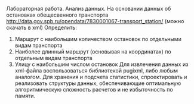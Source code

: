 Лабораторная работа. Анализ данных.
На основании данных об остановках обещесвенного транспорта
http://data.gov.spb.ru/opendata/7830001067-transport_station/ (можно скачать в xml)
Определить:
1. Маршрут с наибольшим количеством остановок по отдельными видам
транспорта
2. Наиболее длинный маршрут (основывая на координатах) по отдельным видам
транспорта
3. Улицу с наибольшим числом остановок
Для извлечения данных из xml-файла воспользоваться библиотекой pugixml, либо
любым аналогом.
Для хранения и подсчета статистики, спроектировать и реализовать структуры данных,
обеспечивающие оптимальную алгоритмическую сложность расчетов и не
избыточность по памяти.
